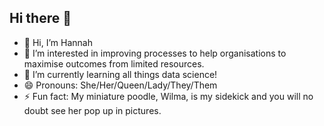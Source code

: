 ## Hi there 👋

- 👋 Hi, I’m Hannah
- 👀 I’m interested in improving processes to help organisations to maximise outcomes from limited resources.
- 🌱 I’m currently learning all things data science!
- 😄 Pronouns: She/Her/Queen/Lady/They/Them
- ⚡ Fun fact: My miniature poodle, Wilma, is my sidekick and you will no doubt see her pop up in pictures.
